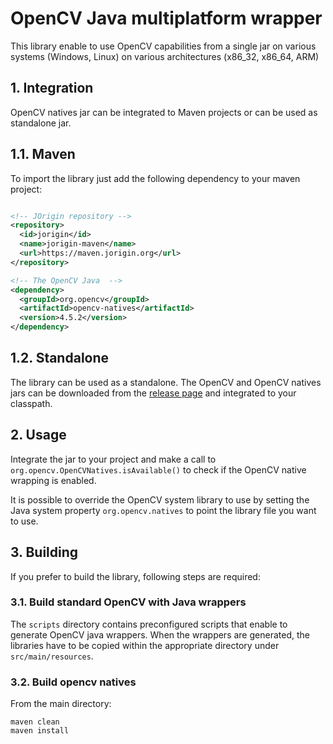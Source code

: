 # OpenCV Java multiplatform wrapper
This library enable to use OpenCV capabilities from a single jar on various systems (Windows, Linux) on various architectures (x86_32, x86_64, ARM)

## 1. Integration
OpenCV natives jar can be integrated to Maven projects or can be used as standalone jar.

## 1.1. Maven
To import the library just add the following dependency to your maven project:
```xml

<!-- JOrigin repository -->          
<repository>
  <id>jorigin</id>
  <name>jorigin-maven</name>
  <url>https://maven.jorigin.org</url>
</repository>

<!-- The OpenCV Java  -->
<dependency>
  <groupId>org.opencv</groupId>
  <artifactId>opencv-natives</artifactId>
  <version>4.5.2</version>
</dependency>
```

## 1.2. Standalone
The library can be used as a standalone. The OpenCV and OpenCV natives jars can be downloaded from the [release page](https://github.com/jseinturier/opencv-natives/releases/) and integrated to your classpath. 

## 2. Usage
Integrate the jar to your project and make a call to ``org.opencv.OpenCVNatives.isAvailable()`` to check if the OpenCV native wrapping is enabled.

It is possible to override the OpenCV system library to use by setting the Java system property ``org.opencv.natives`` to point the library file you want to use.

## 3. Building
If you prefer to build the library, following steps are required:

### 3.1. Build standard OpenCV with Java wrappers
The ``scripts`` directory contains preconfigured scripts that enable to generate OpenCV java wrappers. When the wrappers are generated, the libraries have to be copied within the appropriate directory under ``src/main/resources``.

### 3.2. Build opencv natives
From the main directory:
```batch
maven clean
maven install
```
